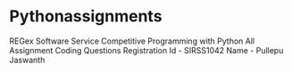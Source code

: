 # Pythonassignments
REGex Software Service
Competitive Programming with Python
All Assignment Coding Questions
Registration Id - SIRSS1042
Name - Pullepu Jaswanth
